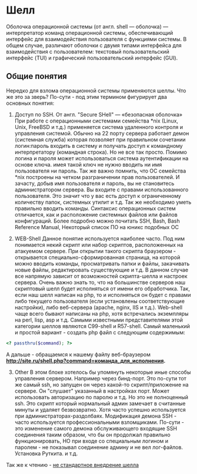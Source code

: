 # Шелл 
Оболочка операционной системы (от англ. shell — оболочка) — интерпретатор команд операционной системы, обеспечивающий интерфейс для взаимодействия пользователя с функциями системы. 
В общем случае, различают оболочки с двумя типами интерфейса для взаимодействия с пользователем: текстовый пользовательский интерфейс (TUI) и графический пользовательский интерфейс (GUI).

## Общие понятия 
Нередко для взлома операционной системы применяются шеллы. Что же это за зверь? По-сути - под этим термином фигурирует два основных понятия: 
1. Доступ по SSH. 
От англ. "Secure SHell" — «безопасная оболочка» 
При работе с операционными системами семейства *nix (Linux, Unix, FreeBSD и т.д.) применяется система удаленного контроля и управления системой. Обычно на 22 порту сервера работает демон (системная служба) которая позволяет при правильном сочетании логин:пароль входить в систему и получать доступ к командному интерпретатору (командная строка). Но не все так просто. Помимо логина и пароля может использоваться система аутентификации на основе ключа. имея такой ключ не нужно вводить ни имя пользователя ни пароль. Так же важно помнить, что ОС семейства *nix построены на четком разграничении прав пользователей. И зачасту, добыв имя пользователя и пароль, вы не становитесь администратором сервера. Вы входите с правами использованного пользователя. Это значит что у вас есть доступ к ограниченному количеству папок, системных утилит и т.д. 
Так же необходимо уметь правильно вводить команды. Синтаксис операционных систем отличается, как и расположение системных файлов или файлов конфигураций. 
Более подробно можно почитать SSH, Bash, Bash Reference Manual, Некоторый список ПО на юникс подобных ОС 

2. WEB-Shell 
Данное понятие используется наиболее часто. Под ним понимается некий скрипт или набор скриптов, расположенных на атакуемом сервере. 
При открытии такого скрипта браузером - открывается специально-сформированная страница, на которой можно вводить команды, просматривать папки и файлы, закачивать новые файлы, редактировать существующие и т.д. В данном случае все напрямую зависит от возможностей скрипта-шелла и настроек сервера. Очень важно знать то, что на большинстве серверов наш скриптовый шелл будет исполняться от имени его обработчика. Так, если наш шелл написан на php, то и исполняться он будет с правами либо текущего пользователя (если установлены соответствующие настройки), либо веб-сервера (apache, nginx, IIS и т.д.). 
Web-shell чаще всего бывают написаны на php, хотя встречались экземпляры на perl, lisp, asp и т.д. 
Самыми известными представителями этой категории шеллов являются C99-shell и R57-shell. 
Самый маленький и простой вариант - создать php файл с следующим содержимым: 
```php
<? passthru($command); ?> 
```

А дальше - обращаемся к нашему файлу веб-браузером **http://site.ru/shell.php?command=команда_для_исполнения.**

3. Other 
В этом блоке хотелось бы упомянуть некоторые иные способы управления сервером. 
Например через бинд-порт. Это по-сути тот же самый ssh, но запущен он через какой-то скрипт/приложение на сервере. Он "слушает" указанный в настройках порт. Может использовать авторизацию по паролю и т.д. Но это не полноценный ssh. Это скрипт который нормальный админ замечает в считанные минуты и удаляет безвозвратно. Хотя часто успешно используется при администраторах-раздолбаях. 
Модификация демона SSH - часто используется профессиональными взломщиками. По-сути - это изменение самого демона обслуживающего входящие SSH соединения таким образом, что бы он продолжал правильно функционировать, НО при входе со специальным логином и паролем - не показывал соединение админу и не вел лог-файлов. 
Установка Руткита. и т.д.

Так же к чтению - [не стандартное внедрение шелла](non_standart_shell_integration.md)